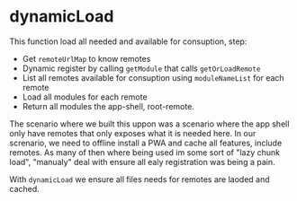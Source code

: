 # dynamicLoad

This function load all needed and available for consuption, step:

- Get `remoteUrlMap` to know remotes
- Dynamic register by calling `getModule` that calls `getOrLoadRemote`
- List all remotes available for consuption using `moduleNameList` for each remote
- Load all modules for each remote
- Return all modules the app-shell, root-remote.

The scenario where we built this uppon was a scenario where the app shell only have remotes that only exposes what it is needed here. In our screnario, we need to offline install a PWA and cache all features, include remotes.
As many of then where being used im some sort of "lazy chunk load", "manualy" deal with ensure all ealy registration was being a pain.

With `dynamicLoad` we ensure all files needs for remotes are laoded and cached.
